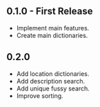 ## 0.1.0 - First Release
* Implement main features.
* Create main dictionaries.

## 0.2.0
* Add location dictionaries.
* Add description search.
* Add unique fussy search.
* Improve sorting.
